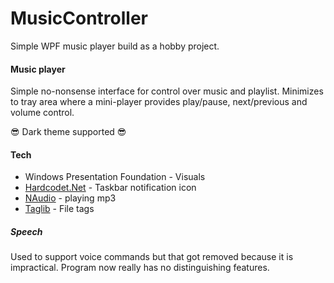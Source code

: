 # MusicController
Simple WPF music player build as a hobby project.

#### Music player
Simple no-nonsense interface for control over music and playlist. Minimizes to tray area where a mini-player provides play/pause, next/previous and volume control.

😎 Dark theme supported 😎

#### Tech
+ Windows Presentation Foundation - Visuals
+ [Hardcodet.Net](http://www.hardcodet.net/wpf-notifyicon) - Taskbar notification icon
+ [NAudio](https://github.com/naudio/NAudio) - playing mp3
+ [Taglib](https://github.com/mono/taglib-sharp) - File tags

##### *Speech*
Used to support voice commands but that got removed because it is impractical. Program now really has no distinguishing features.
